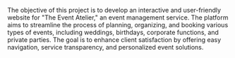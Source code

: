 The objective of this project is to develop an interactive and user-friendly website for "The Event Atelier," an event management service. The platform aims to streamline the process of planning, organizing, and booking various types of events, including weddings, birthdays, corporate functions, and private parties. The goal is to enhance client satisfaction by offering easy navigation, service transparency, and personalized event solutions.
